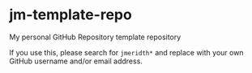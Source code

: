 # jm-template-repo

My personal GitHub Repository template repository

If you use this, please search for `jmeridth*` and replace with your own GitHub username and/or email address.
